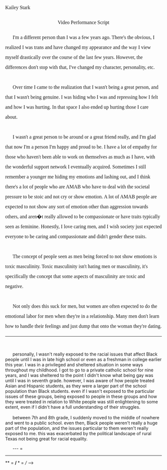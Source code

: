 <p style="line-height: 2; font-family: Times New Roman; font-size:16px">Kailey Stark</p>
<!--  -->
<p style="text-align: center; line-height: 2; font-family: Times New Roman; font-size:16px">
Video Performance Script
</p>
<!--  -->
<!--  -->
<p style="text-align: left; line-height: 2; font-family: Times New Roman; font-size:16px">
<!--  -->
&nbsp;&nbsp;&nbsp;&nbsp;&nbsp;
<!--  -->
I'm a different person than I was a few years ago. There's the obvious, I realized I was trans and have changed my appearance and the way I view myself drastically over the course of the last few years.
<!--  -->
However, the differences don't stop with that, I've changed my character, personality, etc. <!-- add more -->
<br><br>
<!--  -->
&nbsp;&nbsp;&nbsp;&nbsp;&nbsp;
<!--  -->
Over time I came to the realization that I wasn't being a great person, and that I wasn't being genuine. I was hiding who I was and repressing how I felt and how I was hurting. In that space I also ended up hurting those I care about.
<!--  -->
<br><br>
<!--  -->
&nbsp;&nbsp;&nbsp;&nbsp;&nbsp;
<!--  -->
I wasn't a great person to be around or a great friend really, and I'm glad that now I'm a person I'm happy and proud to be. I have a lot of empathy for those who haven't been able to work on themselves as much as I have, with the wonderful support network I eventually acquired.
<!--  -->
Sometimes I still remember a younger me hiding my emotions and lashing out, and I think there's a lot of people who are AMAB who have to deal with the societal pressure <!-- Eminem's soldier or something -->to be stoic and not cry or show emotion. <!--A lot of AMAB people are expected to only really show aggression to others and not really be compassionate or have traits typically seen as feminine.-->A lot of AMAB people are expected to not show any sort of emotion other than aggression towards others, and aren�t really allowed to be compassionate or have traits typically seen as feminine.
<!--  -->
<!--  -->
Honestly, I love caring <!-- and... -->men, and I wish society just expected everyone to be caring and compassionate and didn't gender these traits.
<!--  -->
<br><br>
<!--  -->
&nbsp;&nbsp;&nbsp;&nbsp;&nbsp;
<!-- (investigate this stuff) -->The concept of people seen as men being forced to not show emotions is toxic masculinity. Toxic masculinity isn't hating men or masculinity, it's specifically the concept that some aspects of masculinity are toxic and negative.
<!--  -->
<br><br>
<!--  -->
&nbsp;&nbsp;&nbsp;&nbsp;&nbsp;
<!--  -->
Not only does this suck for men, but women are often expected to do the emotional labor for men when they're in a relationship. Many men don't learn how to handle their feelings <!--and stuff -->and just dump that onto the woman they're dating. <!--when men's rights activists complain about aspects of -->
<!--
- [x] could talk about all the different things and different racial groups I was regularly exposed to throughout my middle school high school and elementary School experience
  - [x] when I went to St. John Paul II, I had a lot more experience with well-off White, Asian, and Hispanic students as opposed to poor people and other people of color
- [x] in Bellville there were a lot more white and Hispanic people and not that many black people
- [ ] how could this affect my understanding of black people and black culture along with the issues that face black people in America today?
-->
<!--  -->
<HR>
<br><br>
<!--  -->
&nbsp;&nbsp;&nbsp;&nbsp;&nbsp;
<!-- St. John Paul II -->
personally, I wasn't really exposed to the racial issues that affect Black people until I was in late high school or even as a freshman in college earlier this year. I was in a privileged and sheltered situation in some ways throughout my childhood. I got to go to a private catholic school for nine years, and I was sheltered to the point I didn't know what being gay was until I was in seventh grade.
<!--  -->
<!-- race at St. John Paul II -->
<!--  -->
however, I was aware of how people treated Asian and Hispanic students, as they were a larger part of the school population than Black students. even if I wasn't exposed to the particular issues of these groups, being exposed to people in these groups and how they were treated in relation to White people was still enlightening to some extent, even if I didn't have a full understanding of their struggles.
<!--  -->
<br><br>
<!--  -->
&nbsp;&nbsp;&nbsp;&nbsp;&nbsp;
<!--  -->
<!-- Bellville -->
<!--  -->
between 7th and 8th grade, I suddenly moved to the middle of nowhere and went to a public school. even then, Black people weren't really a huge part of the population, and the issues particular to them weren't really exposed to me. this was exacerbated by the political landscape of rural Texas not being great for racial equality.
<!--  -->
<!-- I was here still exposed to how people treated Hispanic people... -->
<!-- I was exposed further to how Hispanic people were treated by others -->
<!--  -->
</p>
<!-- notes -->
<!--  -->
<!-- talk about how feminism is good for everyone -->
<!--  -->
<!-- my experience may not really be the most representative, but I definitely -->
<!--  -->
<!-- everyone is better off when people feel comfortable being themselves -->
<!--  -->
<!-- talk about emotional abuse and stuff -->
<!--  -->
<!-- create an outline in the paper; guide the reader -->
<!--  -->
<!--
Abbreviation Key
didnt = didn't
wasnt = wasn't
wouldnt = wouldn't
i = I
jp2 = St. John Paul II
---
Racial/Ethnic Abbreviations
aa = African American
asian = Asian
hispanic = Hispanic
blk = Black
wht = White
---
html code
<BR><BR>
=
<br><br>
<!--  -->
&nbsp;&nbsp;&nbsp;&nbsp;&nbsp;
--- = <hr>
**  = <b> / </b>
*   = <i> / </i>
-->
